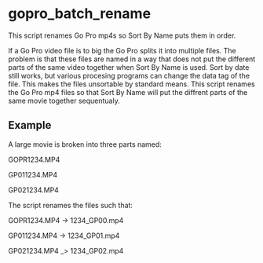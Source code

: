 # gopro_batch_rename
This script renames Go Pro mp4s so Sort By Name puts them in order.

If a Go Pro video file is to big the Go Pro splits it into multiple files. The problem is that these files are named in a way that does not put the different parts of the same video together when Sort By Name is used. Sort by date still works, but various procesing programs can change the data tag of the file. This makes the files unsortable by standard means. This script renames the Go Pro mp4 files so that Sort By Name will put the diffrent parts of the same movie together sequentualy.

Example
----------
A large movie is broken into three parts named:

GOPR1234.MP4

GP011234.MP4

GP021234.MP4

The script renames the files such that:

GOPR1234.MP4 -> 1234_GP00.mp4

GP011234.MP4 -> 1234_GP01.mp4

GP021234.MP4 _> 1234_GP02.mp4
